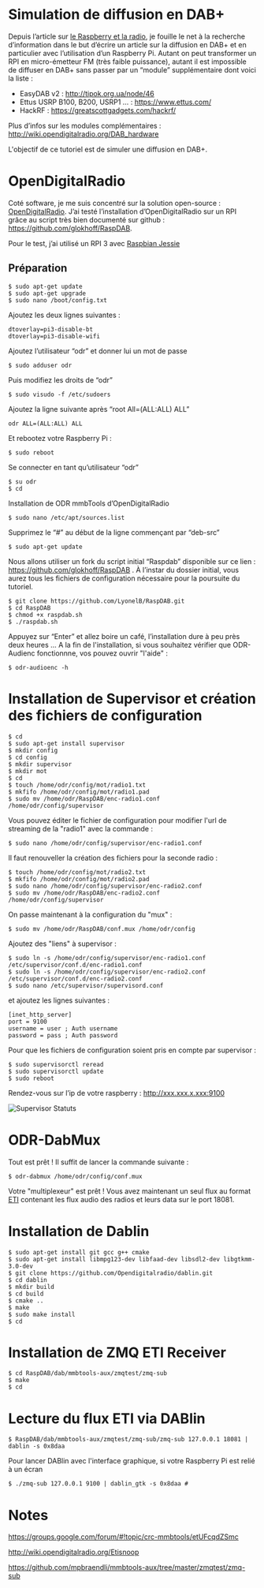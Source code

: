 # Simulation de diffusion en DAB+

Depuis l’article sur [le Raspberry et la radio](https://technic2radio.fr/raspberry-pi-radio/), je fouille le net à la recherche d’information dans le but d’écrire un article sur la diffusion en DAB+ et en particulier avec l’utilisation d’un Raspberry Pi. Autant on peut transformer un RPI en micro-émetteur FM (très faible puissance), autant il est impossible de diffuser en DAB+ sans passer par un “module” supplémentaire dont voici la liste :

- EasyDAB v2 : http://tipok.org.ua/node/46
- Ettus USRP B100, B200, USRP1 … : https://www.ettus.com/
- HackRF : https://greatscottgadgets.com/hackrf/

Plus d’infos sur les modules complémentaires :
http://wiki.opendigitalradio.org/DAB_hardware

L'objectif de ce tutoriel est de simuler une diffusion en DAB+. 

# OpenDigitalRadio

Coté software, je me suis concentré sur la solution open-source : [OpenDigitalRadio](http://www.opendigitalradio.org/). J’ai testé l’installation d’OpenDigitalRadio sur un RPI grâce au script très bien documenté sur github : https://github.com/glokhoff/RaspDAB.

Pour le test, j’ai utilisé un RPI 3 avec [Raspbian Jessie](http://downloads.raspberrypi.org/raspbian/images/raspbian-2017-07-05/)

## Préparation

    $ sudo apt-get update
    $ sudo apt-get upgrade
    $ sudo nano /boot/config.txt

Ajoutez les deux lignes suivantes :

    dtoverlay=pi3-disable-bt
    dtoverlay=pi3-disable-wifi

Ajoutez l’utilisateur “odr” et donner lui un mot de passe

    $ sudo adduser odr

Puis modifiez les droits de “odr”

    $ sudo visudo -f /etc/sudoers

Ajoutez la ligne suivante après “root All=(ALL:ALL) ALL”

    odr ALL=(ALL:ALL) ALL

Et rebootez votre Raspberry Pi :

    $ sudo reboot

Se connecter en tant qu’utilisateur “odr”

    $ su odr
    $ cd

Installation de ODR mmbTools d’OpenDigitalRadio

    $ sudo nano /etc/apt/sources.list

Supprimez le “#” au début de la ligne commençant par “deb-src”

    $ sudo apt-get update

Nous allons utiliser un fork du script initial “Raspdab” disponible sur ce lien : https://github.com/glokhoff/RaspDAB . À l’instar du dossier initial, vous aurez tous les fichiers de configuration nécessaire pour la poursuite du tutoriel.

    $ git clone https://github.com/LyonelB/RaspDAB.git
    $ cd RaspDAB
    $ chmod +x raspdab.sh
    $ ./raspdab.sh

Appuyez sur “Enter” et allez boire un café, l’installation dure à peu près deux heures …
A la fin de l'installation, si vous souhaitez vérifier que ODR-Audienc fonctionnne, vos pouvez ouvrir "l'aide" :

    $ odr-audioenc -h

# Installation de Supervisor et création des fichiers de configuration

    $ cd
    $ sudo apt-get install supervisor
    $ mkdir config
    $ cd config
    $ mkdir supervisor
    $ mkdir mot
    $ cd
    $ touch /home/odr/config/mot/radio1.txt
    $ mkfifo /home/odr/config/mot/radio1.pad
    $ sudo mv /home/odr/RaspDAB/enc-radio1.conf /home/odr/config/supervisor
    
Vous pouvez éditer le fichier de configuration pour modifier l'url de streaming de la "radio1" avec la commande : 

    $ sudo nano /home/odr/config/supervisor/enc-radio1.conf
    
Il faut renouveller la création des fichiers pour la seconde radio :

    $ touch /home/odr/config/mot/radio2.txt
    $ mkfifo /home/odr/config/mot/radio2.pad
    $ sudo nano /home/odr/config/supervisor/enc-radio2.conf
    $ sudo mv /home/odr/RaspDAB/enc-radio2.conf /home/odr/config/supervisor
    
On passe maintenant à la configuration du "mux" :

    $ sudo mv /home/odr/RaspDAB/conf.mux /home/odr/config
    
Ajoutez des "liens" à supervisor :

    $ sudo ln -s /home/odr/config/supervisor/enc-radio1.conf /etc/supervisor/conf.d/enc-radio1.conf
    $ sudo ln -s /home/odr/config/supervisor/enc-radio2.conf /etc/supervisor/conf.d/enc-radio2.conf
    $ sudo nano /etc/supervisor/supervisord.conf

et ajoutez les lignes suivantes :

    [inet_http_server]
    port = 9100
    username = user ; Auth username
    password = pass ; Auth password

Pour que les fichiers de configuration soient pris en compte par supervisor :

    $ sudo supervisorctl reread
    $ sudo supervisorctl update
    $ sudo reboot

Rendez-vous sur l’ip de votre raspberry : http://xxx.xxx.x.xxx:9100

![Supervisor Statuts](https://github.com/LyonelB/RaspDAB/raw/master/Supervisor%20Status.png)

# ODR-DabMux

Tout est prêt ! Il suffit de lancer la commande suivante :

    $ odr-dabmux /home/odr/config/conf.mux
    
Votre "multiplexeur" est prêt ! Vous avez maintenant un seul flux au format [ETI](http://wiki.opendigitalradio.org/Ensemble_Transport_Interface) contenant les flux audio des radios et leurs data sur le port 18081.

# Installation de Dablin

    $ sudo apt-get install git gcc g++ cmake
    $ sudo apt-get install libmpg123-dev libfaad-dev libsdl2-dev libgtkmm-3.0-dev
    $ git clone https://github.com/Opendigitalradio/dablin.git
    $ cd dablin
    $ mkdir build
    $ cd build
    $ cmake ..
    $ make
    $ sudo make install
    $ cd
    
# Installation de ZMQ ETI Receiver

    $ cd RaspDAB/dab/mmbtools-aux/zmqtest/zmq-sub
    $ make
    $ cd
    
# Lecture du flux ETI via DABlin

    $ RaspDAB/dab/mmbtools-aux/zmqtest/zmq-sub/zmq-sub 127.0.0.1 18081 | dablin -s 0x8daa
    
Pour lancer DABlin avec l'interface graphique, si votre Raspberry Pi est relié à un écran

    $ ./zmq-sub 127.0.0.1 9100 | dablin_gtk -s 0x8daa #

# Notes

https://groups.google.com/forum/#!topic/crc-mmbtools/etUFcqdZSmc

http://wiki.opendigitalradio.org/Etisnoop

https://github.com/mpbraendli/mmbtools-aux/tree/master/zmqtest/zmq-sub

